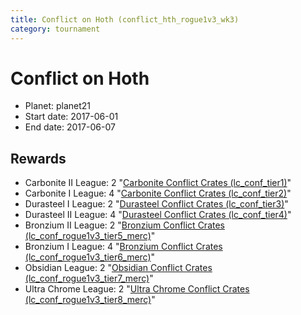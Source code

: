 ```yaml
---
title: Conflict on Hoth (conflict_hth_rogue1v3_wk3)
category: tournament
---
```

# Conflict on Hoth

  * Planet: planet21
  * Start date: 2017-06-01
  * End date: 2017-06-07

## Rewards

  * Carbonite II League: 2 "[Carbonite Conflict Crates (lc_conf_tier1)](lc_conf_tier1.html)"
  * Carbonite I League: 4 "[Carbonite Conflict Crates (lc_conf_tier2)](lc_conf_tier2.html)"
  * Durasteel I League: 2 "[Durasteel Conflict Crates (lc_conf_tier3)](lc_conf_tier3.html)"
  * Durasteel II League: 4 "[Durasteel Conflict Crates (lc_conf_tier4)](lc_conf_tier4.html)"
  * Bronzium II League: 2 "[Bronzium Conflict Crates (lc_conf_rogue1v3_tier5_merc)](lc_conf_rogue1v3_tier5_merc.html)"
  * Bronzium I League: 4 "[Bronzium Conflict Crates (lc_conf_rogue1v3_tier6_merc)](lc_conf_rogue1v3_tier6_merc.html)"
  * Obsidian League: 2 "[Obsidian Conflict Crates (lc_conf_rogue1v3_tier7_merc)](lc_conf_rogue1v3_tier7_merc.html)"
  * Ultra Chrome League: 2 "[Ultra Chrome Conflict Crates (lc_conf_rogue1v3_tier8_merc)](lc_conf_rogue1v3_tier8_merc.html)"
